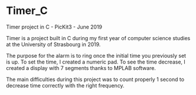 # Timer_C
Timer project in C - PicKit3 - June 2019

Timer is a project built in C during my first year of computer science studies at the University of Strasbourg in 2019.

The purpose for the alarm is to ring once the initial time you previously set is up.
To set the time, I created a numeric pad.
To see the time decrease, I created a display with 7 segments thanks to MPLAB software.

The main difficulties during this project was to count properly 1 second to decrease time correctly with the right frequency.
